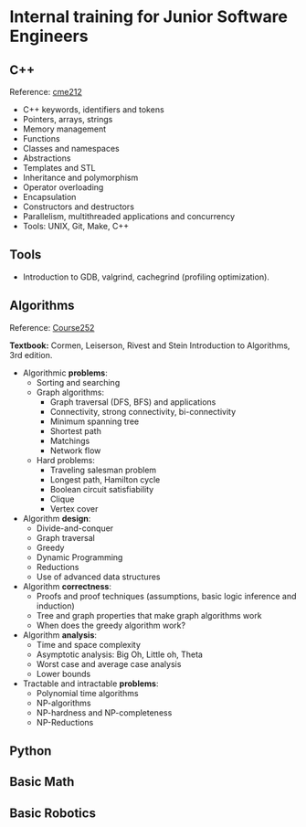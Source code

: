 # Internal training for Junior Software Engineers

## C++

Reference: [cme212](https://github.com/cme212/course/blob/master/syllabus.md)

* C++ keywords, identifiers and tokens
* Pointers, arrays, strings
* Memory management
* Functions 
* Classes and namespaces
* Abstractions 
* Templates and STL
* Inheritance and polymorphism
* Operator overloading
* Encapsulation
* Constructors and destructors
* Parallelism, multithreaded applications and concurrency
* Tools: UNIX, Git, Make, C++

## Tools
* Introduction to GDB, valgrind, cachegrind (profiling optimization).


## Algorithms

Reference: [Course252](http://cs.smith.edu/~istreinu/Teaching/Courses/252.html)

**Textbook:** Cormen, Leiserson, Rivest and Stein Introduction to Algorithms, 3rd edition. 
-   Algorithmic  **problems**:
    -   Sorting and searching
    -   Graph algorithms:
        -   Graph traversal (DFS, BFS) and applications
        -   Connectivity, strong connectivity, bi-connectivity
        -   Minimum spanning tree
        -   Shortest path
        -   Matchings
        -   Network flow
    -   Hard problems:
        -   Traveling salesman problem
        -   Longest path, Hamilton cycle
        -   Boolean circuit satisfiability
        -   Clique
        -   Vertex cover
-   Algorithm  **design**:
    -   Divide-and-conquer
    -   Graph traversal
    -   Greedy
    -   Dynamic Programming
    -   Reductions
    -   Use of advanced data structures
-   Algorithm  **correctness**:
    -   Proofs and proof techniques (assumptions, basic logic inference and induction)
    -   Tree and graph properties that make graph algorithms work
    -   When does the greedy algorithm work?
-   Algorithm  **analysis**:
    -   Time and space complexity
    -   Asymptotic analysis: Big Oh, Little oh, Theta
    -   Worst case and average case analysis
    -   Lower bounds
-   Tractable and intractable  **problems**:
    -   Polynomial time algorithms
    -   NP-algorithms
    -   NP-hardness and NP-completeness
    -   NP-Reductions
    
    
  ## Python
  
  ## Basic Math
  
  ## Basic Robotics
